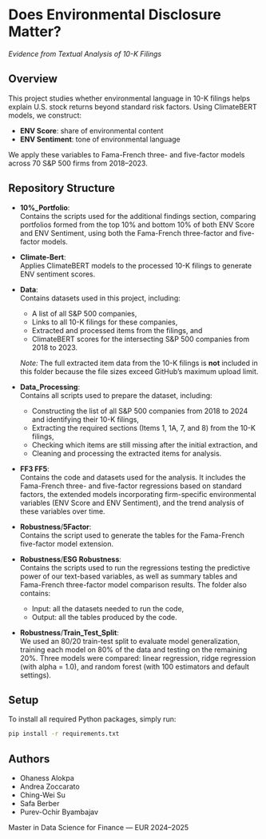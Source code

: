# Does Environmental Disclosure Matter?  
*Evidence from Textual Analysis of 10-K Filings*

## Overview

This project studies whether environmental language in 10-K filings helps explain U.S. stock returns beyond standard risk factors. Using ClimateBERT models, we construct:  
- **ENV Score**: share of environmental content  
- **ENV Sentiment**: tone of environmental language  

We apply these variables to Fama-French three- and five-factor models across 70 S&P 500 firms from 2018–2023.

## Repository Structure

- **10%_Portfolio**:  
Contains the scripts used for the additional findings section, comparing portfolios formed from the top 10% and bottom 10% of both ENV Score and ENV Sentiment, using both the Fama-French three-factor and five-factor models.

- **Climate-Bert**:  
  Applies ClimateBERT models to the processed 10-K filings to generate ENV sentiment scores.

- **Data**:  
  Contains datasets used in this project, including:  
  - A list of all S&P 500 companies,  
  - Links to all 10-K filings for these companies,  
  - Extracted and processed items from the filings, and  
  - ClimateBERT scores for the intersecting S&P 500 companies from 2018 to 2023.  

  *Note:* The full extracted item data from the 10-K filings is **not** included in this folder because the file sizes exceed GitHub’s maximum upload limit.

- **Data_Processing**:  
  Contains all scripts used to prepare the dataset, including:  
  - Constructing the list of all S&P 500 companies from 2018 to 2024 and identifying their 10-K filings,  
  - Extracting the required sections (Items 1, 1A, 7, and 8) from the 10-K filings,  
  - Checking which items are still missing after the initial extraction, and  
  - Cleaning and processing the extracted items for analysis.

- **FF3 FF5**:  
Contains the code and datasets used for the analysis. It includes the Fama-French three- and five-factor regressions based on standard factors, the extended models incorporating firm-specific environmental variables (ENV Score and ENV Sentiment), and the trend analysis of these variables over time.
  
- **Robustness**/**5Factor**:  
  Contains the script used to generate the tables for the Fama-French five-factor model extension.
  
- **Robustness**/**ESG Robustness**:  
  Contains the scripts used to run the regressions testing the predictive power of our text-based variables, as well as summary tables and Fama-French three-factor model comparison results. The folder also contains:
  - Input: all the datasets needed to run the code,
  - Output: all the tables produced by the code.

- **Robustness**/**Train_Test_Split**:  
We used an 80/20 train-test split to evaluate model generalization, training each model on 80% of the data and testing on the remaining 20%. Three models were compared: linear regression, ridge regression (with alpha = 1.0), and random forest (with 100 estimators and default settings).

## Setup

To install all required Python packages, simply run:

```bash
pip install -r requirements.txt
```

## Authors

- Ohaness Alokpa  
- Andrea Zoccarato  
- Ching-Wei Su  
- Safa Berber  
- Purev-Ochir Byambajav  

Master in Data Science for Finance — EUR 2024–2025

